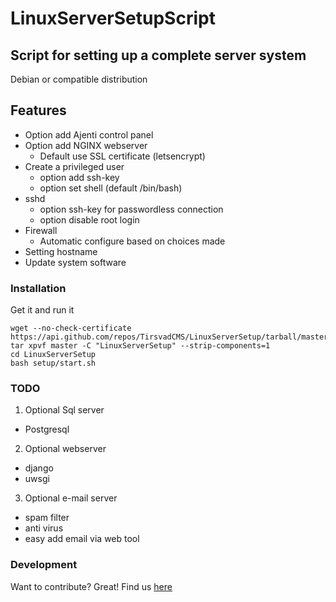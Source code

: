 # LinuxServerSetupScript

## Script for setting up a complete server system
Debian or compatible distribution

## Features
* Option add Ajenti control panel
* Option add NGINX webserver
  * Default use SSL certificate (letsencrypt)
* Create a privileged user
  * option add ssh-key
  * option set shell (default /bin/bash)
* sshd
  * option ssh-key for passwordless connection
  * option disable root login
* Firewall
  * Automatic configure based on choices made
* Setting hostname
* Update system software

### Installation
Get it and run it

```
wget --no-check-certificate https://api.github.com/repos/TirsvadCMS/LinuxServerSetup/tarball/master
tar xpvf master -C "LinuxServerSetup" --strip-components=1
cd LinuxServerSetup
bash setup/start.sh
```

### TODO
1. Optional Sql server
  * Postgresql
2. Optional webserver
  * django
  * uwsgi
3. Optional e-mail server
  * spam filter
  * anti virus
  * easy add email via web tool

### Development
Want to contribute? Great!
Find us [here](https://github.com/TirsvadCMS/LinuxServerSetup/)